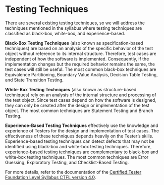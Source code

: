 # Testing Techniques

There are several existing testing techniques, so we will address the techniques mentioned in the syllabus where testing techniques are classified as black-box, white-box, and experience-based.

**Black-Box Testing Techniques** (also known as specification-based techniques) are based on an analysis of the specific behavior of the test object without reference to its internal structure. Therefore, test cases are independent of how the software is implemented. Consequently, if the implementation changes but the required behavior remains the same, the test cases will still be useful. The most common black-box techniques are Equivalence Partitioning, Boundary Value Analysis, Decision Table Testing, and State Transition Testing.

**White-Box Testing Techniques** (also known as structure-based techniques) rely on an analysis of the internal structure and processing of the test object. Since test cases depend on how the software is designed, they can only be created after the design or implementation of the test object. The most common techniques are Statement Testing and Branch Testing.

**Experience-Based Testing Techniques** effectively use the knowledge and experience of Testers for the design and implementation of test cases. The effectiveness of these techniques depends heavily on the Tester’s skills. Experience-based testing techniques can detect defects that may not be identified using black-box and white-box testing techniques. Therefore, experience-based testing techniques are complementary to black-box and white-box testing techniques. The most common techniques are Error Guessing, Exploratory Testing, and Checklist-Based Testing.

For more details, refer to the documentation of the [Certified Tester Foundation Level Syllabus CTFL version 4.0](https://bstqb.online/files/syllabus_ctfl_4.0br.pdf).
